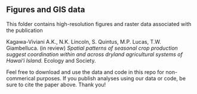 ## Figures and GIS data
This folder contains high-resolution figures and raster data associated with the publication

   Kagawa-Viviani A.K., N.K. Lincoln, S. Quintus, M.P. Lucas, T.W. Giambelluca. (in review) _Spatial patterns of seasonal crop production suggest coordination within and across dryland agricultural systems of Hawaiʻi Island._ Ecology and Society.  

Feel free to download and use the data and code in this repo for non-commerical purposes. If you publish analyses using our data or code, be sure to cite the paper above.  Thank you!
